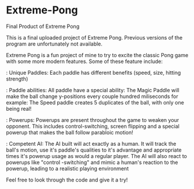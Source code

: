 # Extreme-Pong
Final Product of Extreme Pong

This is a final uploaded project of Extreme Pong. Previous versions of the program are unfortunately not available.

Extreme Pong is a fun project of mine to try to excite the classic Pong game with some more modern features. Some of these feature include:

  : Unique Paddles: Each paddle has different benefits (speed, size, hitting strength) 
 
  : Paddle abilities: All paddle have a special ability: The Magic Paddle will make the ball change y-positions every couple hundred         miliseconds for example: The Speed paddle creates 5 duplicates of the ball, with only one being real! 
  
  : Powerups: Powerups are present throughout the game to weaken your opponent. This includes control-switching, screen flipping and a       special powerup that makes the ball follow parabloic motion!
  
  : Competent AI: The AI built will act exactly as a human. It will track the ball's motion, use it's paddle's qualities to it's             advantage and appropriate times it's powerup usage as would a regular player. The AI will also react to powerups like "control           -switching" and mimic a human's reaction to the powerup, leading to a realistic playing environment
  
  
  Feel free to look through the code and give it a try!
